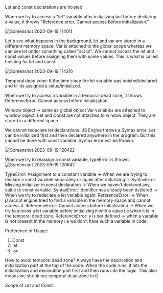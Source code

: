 Let and const declarations are hoisted

When we try to access a "let" variable after initializing but before declaring a value, it throws "Reference error, Cannot access before initialization."

![Screenshot 2023-09-19 114011](https://github.com/Gayathri229/JavaScript/assets/60467364/39afad87-960b-4ff5-8d31-3dd626d141d2)


Let's see what happens in the background,
let and var are stored in a different memory space. Var is attached to the global scope whereas we can see let under something called "script". We cannot access the let and const values before assigning them 
with some values. This is what is called hoisting for let and const.

![Screenshot 2023-09-19 114216](https://github.com/Gayathri229/JavaScript/assets/60467364/8368c2c2-e11e-48de-8f28-c4c0c0f4d44b)


Temporal dead zone:
It the time since the let variable was hoisted/declared and till its assigned a value/initialized.

When we try to access a variable in a temporal dead zone, it throws ReferenceError, Cannot access before initialization.



Window object -> same as global object
Var variables are attached to window object. Let and Const are not attached to window object. They are stored in a different space. 

We cannot redeclare let declarations. JS Engine throws a Syntax error.
Let can be initialized first and then declared anywhere in the program. But this cannot be done with const variable. Syntax error will be thrown.

![Screenshot 2023-09-19 120422](https://github.com/Gayathri229/JavaScript/assets/60467364/cd385a6a-9fc3-496c-9c4f-4f785b832ab6)


When we try to reassign a const variable, typeError is thrown. 
![Screenshot 2023-09-19 120642](https://github.com/Gayathri229/JavaScript/assets/60467364/b518f58b-a517-416c-ad75-f5ace887e7f5)





TypeError: Assignment to a constant variable -> When we are trying to declare a const variable separately or again after initializing it.
SyntaxError: Missing initializer in const declaration -> When we haven't declared any value to const variable.
SyntaxError: Identifier has already been declared -> When we try to redeclare a let variable again.
ReferenceError:  -> When javacript engine tried to find a variable in the memory space and cannot access it.
ReferenceError: Cannot access before initialization -> When we try to access a let variable before initializing it with a value i.e when it is in the temporal dead zone.
ReferenceError: y is not defined -> when a variable is not present in the memory i.e we don't have such a variable in code.


Preference of Usage:
1. Const
2. let
3. var

How to avoid temporal dead zone?
Always have the declaration and initialization part at the top of the code. When the code runs, it hits the initialization and declaration part first and then runs into the logic. This also means we shrink our 
temporal dead zone to 0.



Scope of Let and Const:




